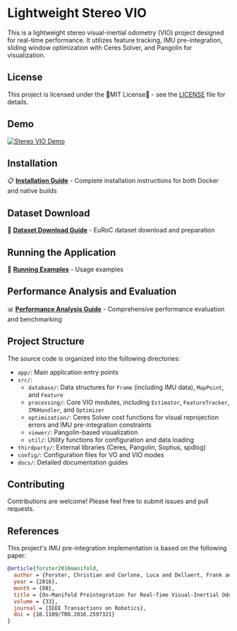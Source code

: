 # Lightweight Stereo VIO

This is a lightweight stereo visual-inertial odometry (VIO) project designed for real-time performance. It utilizes feature tracking, IMU pre-integration, sliding window optimization with Ceres Solver, and Pangolin for visualization.

## License

This project is licensed under the 🚀MIT License🚀 - see the [LICENSE](LICENSE) file for details.

## Demo
[![Stereo VIO Demo](https://img.youtube.com/vi/41o9R-rKQ1s/0.jpg)](https://youtu.be/41o9R-rKQ1s)

## Installation

📋 **[Installation Guide](docs/Install.md)** - Complete installation instructions for both Docker and native builds

## Dataset Download

📁 **[Dataset Download Guide](docs/Download_Dataset.md)** - EuRoC dataset download and preparation

## Running the Application

🚀 **[Running Examples](docs/Running_Example.md)** - Usage examples

## Performance Analysis and Evaluation

📊 **[Performance Analysis Guide](docs/Performance_Analysis.md)** - Comprehensive performance evaluation and benchmarking

## Project Structure

The source code is organized into the following directories:

- `app/`: Main application entry points
- `src/`:
  - `database/`: Data structures for `Frame` (including IMU data), `MapPoint`, and `Feature`
  - `processing/`: Core VIO modules, including `Estimator`, `FeatureTracker`, `IMUHandler`, and `Optimizer`
  - `optimization/`: Ceres Solver cost functions for visual reprojection errors and IMU pre-integration constraints
  - `viewer/`: Pangolin-based visualization
  - `util/`: Utility functions for configuration and data loading
- `thirdparty/`: External libraries (Ceres, Pangolin, Sophus, spdlog)
- `config/`: Configuration files for VO and VIO modes
- `docs/`: Detailed documentation guides

## Contributing

Contributions are welcome! Please feel free to submit issues and pull requests.

## References

This project's IMU pre-integration implementation is based on the following paper:

```bibtex
@article{forster2016manifold,
  author = {Forster, Christian and Carlone, Luca and Dellaert, Frank and Scaramuzza, Davide},
  year = {2016},
  month = {08},
  title = {On-Manifold Preintegration for Real-Time Visual-Inertial Odometry},
  volume = {33},
  journal = {IEEE Transactions on Robotics},
  doi = {10.1109/TRO.2016.2597321}
}
```



